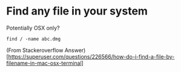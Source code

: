 # Find any file in your system

Potentially OSX only?

```
find / -name abc.dmg
```

(From Stackeroverflow Answer) [https://superuser.com/questions/226566/how-do-i-find-a-file-by-filename-in-mac-osx-terminal]